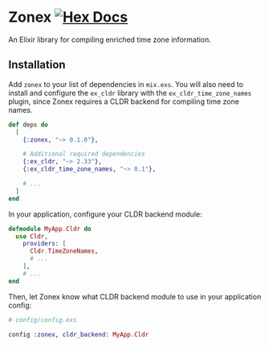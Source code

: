 # Zonex [![Hex Docs](https://img.shields.io/hexpm/v/zonex)](https://hexdocs.pm/zonex/readme.html)

An Elixir library for compiling enriched time zone information.

## Installation

Add `zonex` to your list of dependencies in `mix.exs`. You will also need to install and configure the `ex_cldr` library with the `ex_cldr_time_zone_names` plugin, since Zonex requires a CLDR backend for compiling time zone names.

```elixir
def deps do
  [
    {:zonex, "~> 0.1.0"},

    # Additional required dependencies
    {:ex_cldr, "~> 2.33"},
    {:ex_cldr_time_zone_names, "~> 0.1"},

    # ...
  ]
end
```

In your application, configure your CLDR backend module:

```elixir
defmodule MyApp.Cldr do
  use Cldr,
    providers: [
      Cldr.TimeZoneNames,
      # ...
    ],
    # ...
end
```

Then, let Zonex know what CLDR backend module to use in your application config:

```elixir
# config/config.exs

config :zonex, cldr_backend: MyApp.Cldr
```
